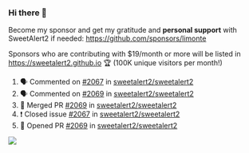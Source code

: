### Hi there 👋

Become my sponsor and get my gratitude and **personal support** with SweetAlert2 if needed: https://github.com/sponsors/limonte

Sponsors who are contributing with $19/month or more will be listed in https://sweetalert2.github.io 🏆 (100K unique visitors per month!)

<!--START_SECTION:activity-->
1. 🗣 Commented on [#2067](https://github.com//sweetalert2/sweetalert2/issues/2067) in [sweetalert2/sweetalert2](https://github.com//sweetalert2/sweetalert2)
2. 🗣 Commented on [#2069](https://github.com//sweetalert2/sweetalert2/issues/2069) in [sweetalert2/sweetalert2](https://github.com//sweetalert2/sweetalert2)
3. 🎉 Merged PR [#2069](https://github.com//sweetalert2/sweetalert2/pull/2069) in [sweetalert2/sweetalert2](https://github.com//sweetalert2/sweetalert2)
4. ❗️ Closed issue [#2067](https://github.com//sweetalert2/sweetalert2/issues/2067) in [sweetalert2/sweetalert2](https://github.com//sweetalert2/sweetalert2)
5. 💪 Opened PR [#2069](https://github.com//sweetalert2/sweetalert2/pull/2069) in [sweetalert2/sweetalert2](https://github.com//sweetalert2/sweetalert2)
<!--END_SECTION:activity-->

![](https://github-readme-stats.vercel.app/api?username=limonte&theme=vue&show_icons=true)
